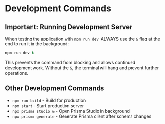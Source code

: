 # Development Commands

## Important: Running Development Server

When testing the application with `npm run dev`, ALWAYS use the `&` flag at the end to run it in the background:

```bash
npm run dev &
```

This prevents the command from blocking and allows continued development work. Without the `&`, the terminal will hang and prevent further operations.

## Other Development Commands

- `npm run build` - Build for production
- `npm start` - Start production server
- `npx prisma studio &` - Open Prisma Studio in background
- `npx prisma generate` - Generate Prisma client after schema changes
